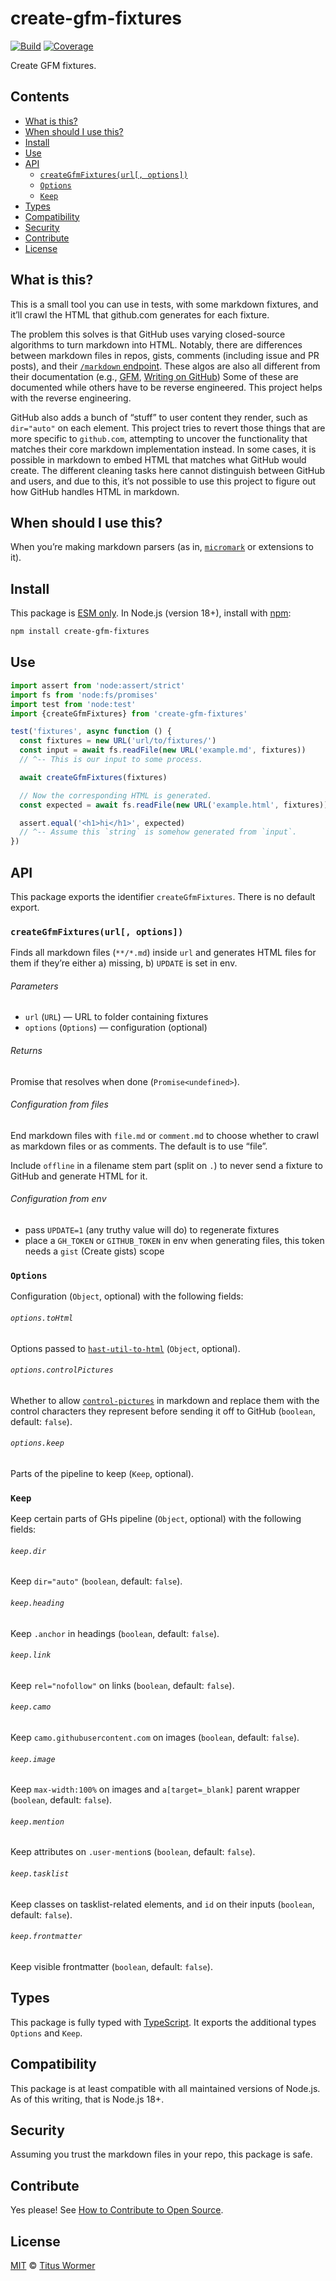 # create-gfm-fixtures

[![Build][build-badge]][build]
[![Coverage][coverage-badge]][coverage]

Create GFM fixtures.

## Contents

* [What is this?](#what-is-this)
* [When should I use this?](#when-should-i-use-this)
* [Install](#install)
* [Use](#use)
* [API](#api)
  * [`createGfmFixtures(url[, options])`](#creategfmfixturesurl-options)
  * [`Options`](#options)
  * [`Keep`](#keep)
* [Types](#types)
* [Compatibility](#compatibility)
* [Security](#security)
* [Contribute](#contribute)
* [License](#license)

## What is this?

This is a small tool you can use in tests, with some markdown fixtures, and
it’ll crawl the HTML that github.com generates for each fixture.

The problem this solves is that GitHub uses varying closed-source algorithms to
turn markdown into HTML.
Notably, there are differences between markdown files in repos, gists, comments
(including issue and PR posts), and their [`/markdown` endpoint][endpoint].
These algos are also all different from their documentation (e.g., [GFM][],
[Writing on GitHub][])
Some of these are documented while others have to be reverse engineered.
This project helps with the reverse engineering.

GitHub also adds a bunch of “stuff” to user content they render, such as
`dir="auto"` on each element.
This project tries to revert those things that are more specific to `github.com`,
attempting to uncover the functionality that matches their core markdown
implementation instead.
In some cases, it is possible in markdown to embed HTML that matches what GitHub
would create.
The different cleaning tasks here cannot distinguish between GitHub and users,
and due to this, it’s not possible to use this project to figure out how GitHub
handles HTML in markdown.

## When should I use this?

When you’re making markdown parsers (as in, [`micromark`][micromark] or
extensions to it).

## Install

This package is [ESM only][esm].
In Node.js (version 18+), install with [npm][]:

```sh
npm install create-gfm-fixtures
```

## Use

```js
import assert from 'node:assert/strict'
import fs from 'node:fs/promises'
import test from 'node:test'
import {createGfmFixtures} from 'create-gfm-fixtures'

test('fixtures', async function () {
  const fixtures = new URL('url/to/fixtures/')
  const input = await fs.readFile(new URL('example.md', fixtures))
  // ^-- This is our input to some process.

  await createGfmFixtures(fixtures)

  // Now the corresponding HTML is generated.
  const expected = await fs.readFile(new URL('example.html', fixtures))

  assert.equal('<h1>hi</h1>', expected)
  // ^-- Assume this `string` is somehow generated from `input`.
})
```

## API

This package exports the identifier `createGfmFixtures`.
There is no default export.

### `createGfmFixtures(url[, options])`

Finds all markdown files (`**/*.md`) inside `url` and generates HTML files for
them if they’re either a) missing, b) `UPDATE` is set in env.

###### Parameters

* `url` (`URL`) — URL to folder containing fixtures
* `options` (`Options`) — configuration (optional)

###### Returns

Promise that resolves when done (`Promise<undefined>`).

###### Configuration from files

End markdown files with `file.md` or `comment.md` to choose whether to crawl as
markdown files or as comments.
The default is to use “file”.

Include `offline` in a filename stem part (split on `.`) to never send a
fixture to GitHub and generate HTML for it.

###### Configuration from env

* pass `UPDATE=1` (any truthy value will do) to regenerate fixtures
* place a `GH_TOKEN` or `GITHUB_TOKEN` in env when generating files,
  this token needs a `gist` (Create gists) scope

### `Options`

Configuration (`Object`, optional) with the following fields:

###### `options.toHtml`

Options passed to [`hast-util-to-html`][hast-util-to-html-options]
(`Object`, optional).

###### `options.controlPictures`

Whether to allow [`control-pictures`][control-pictures] in markdown and replace
them with the control characters they represent before sending it off to GitHub
(`boolean`, default: `false`).

###### `options.keep`

Parts of the pipeline to keep (`Keep`, optional).

### `Keep`

Keep certain parts of GHs pipeline (`Object`, optional) with the following
fields:

###### `keep.dir`

Keep `dir="auto"` (`boolean`, default: `false`).

###### `keep.heading`

Keep `.anchor` in headings (`boolean`, default: `false`).

###### `keep.link`

Keep `rel="nofollow"` on links (`boolean`, default: `false`).

###### `keep.camo`

Keep `camo.githubusercontent.com` on images (`boolean`, default: `false`).

###### `keep.image`

Keep `max-width:100%` on images and `a[target=_blank]` parent wrapper
(`boolean`, default: `false`).

###### `keep.mention`

Keep attributes on `.user-mention`s (`boolean`, default: `false`).

###### `keep.tasklist`

Keep classes on tasklist-related elements, and `id` on their inputs
(`boolean`, default: `false`).

###### `keep.frontmatter`

Keep visible frontmatter (`boolean`, default: `false`).

## Types

This package is fully typed with [TypeScript][].
It exports the additional types `Options` and `Keep`.

## Compatibility

This package is at least compatible with all maintained versions of Node.js.
As of this writing, that is Node.js 18+.

## Security

Assuming you trust the markdown files in your repo, this package is safe.

## Contribute

Yes please!
See [How to Contribute to Open Source][contribute].

## License

[MIT][license] © [Titus Wormer][author]

<!-- Definitions -->

[build-badge]: https://github.com/wooorm/create-gfm-fixtures/workflows/main/badge.svg

[build]: https://github.com/wooorm/create-gfm-fixtures/actions

[coverage-badge]: https://img.shields.io/codecov/c/github/wooorm/create-gfm-fixtures.svg

[coverage]: https://codecov.io/github/wooorm/create-gfm-fixtures

[npm]: https://docs.npmjs.com/cli/install

[license]: license

[author]: https://wooorm.com

[esm]: https://gist.github.com/sindresorhus/a39789f98801d908bbc7ff3ecc99d99c

[typescript]: https://www.typescriptlang.org

[contribute]: https://opensource.guide/how-to-contribute/

[endpoint]: https://docs.github.com/en/rest/reference/markdown

[micromark]: https://github.com/micromark/micromark

[gfm]: https://github.github.com/gfm/

[writing on github]: https://docs.github.com/en/github/writing-on-github

[hast-util-to-html-options]: https://github.com/syntax-tree/hast-util-to-html#options

[control-pictures]: https://github.com/wooorm/control-pictures
